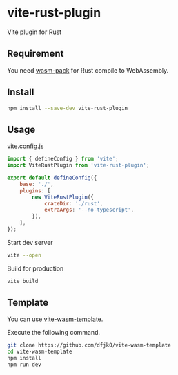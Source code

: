 # vite-rust-plugin

Vite plugin for Rust

## Requirement

You need [wasm-pack](https://github.com/rustwasm/wasm-pack) for Rust compile to WebAssembly.

## Install

```sh
npm install --save-dev vite-rust-plugin
```

## Usage

vite.config.js

```js
import { defineConfig } from 'vite';
import ViteRustPlugin from 'vite-rust-plugin';

export default defineConfig({
    base: './',
    plugins: [
        new ViteRustPlugin({
            crateDir: './rust',
            extraArgs: '--no-typescript',
        }),
    ],
});
```

Start dev server

```sh
vite --open
```

Build for production

```sh
vite build
```

## Template

You can use [vite-wasm-template](https://github.com/dfjk0/vite-wasm-template).

Execute the following command.

```sh
git clone https://github.com/dfjk0/vite-wasm-template
cd vite-wasm-template
npm install
npm run dev
```
